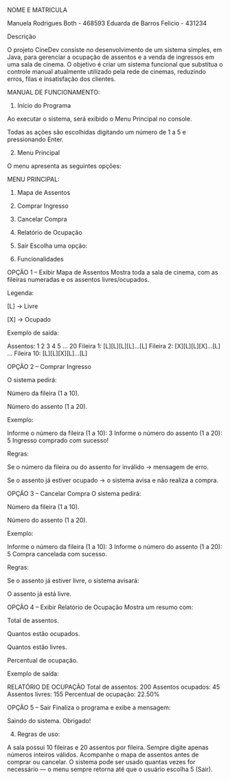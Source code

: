 NOME E MATRICULA

Manuela Rodrigues Both - 468593
Eduarda de Barros Felicio - 431234


Descrição 

O projeto CineDev consiste no desenvolvimento de um sistema simples, em Java, para gerenciar a ocupação de assentos e a venda de ingressos em uma sala de cinema. O objetivo é criar um sistema funcional que substitua o controle manual atualmente utilizado pela rede de cinemas, reduzindo erros, filas e insatisfação dos clientes.

   
 MANUAL DE FUNCIONAMENTO:

1. Início do Programa

Ao executar o sistema, será exibido o Menu Principal no console.

Todas as ações são escolhidas digitando um número de 1 a 5 e pressionando Enter.

2. Menu Principal


O menu apresenta as seguintes opções:

 MENU PRINCIPAL:
 
1. Mapa de Assentos
2. Comprar Ingresso
3. Cancelar Compra
4. Relatório de Ocupação
5. Sair
Escolha uma opção: 

3. Funcionalidades

  OPÇÃO 1 – Exibir Mapa de Assentos
Mostra toda a sala de cinema, com as fileiras numeradas e os assentos livres/ocupados.

Legenda:

[L] → Livre

[X] → Ocupado

Exemplo de saída:

Assentos:   1  2  3  4  5 ... 20
Fileira  1: [L][L][L][L]...[L]
Fileira  2: [X][L][L][X]...[L]
...
Fileira 10: [L][L][X][L]...[L]

 OPÇÃO 2 – Comprar Ingresso

O sistema pedirá:

Número da fileira (1 a 10).

Número do assento (1 a 20).

Exemplo:

Informe o número da fileira (1 a 10): 3
Informe o número do assento (1 a 20): 5
Ingresso comprado com sucesso!

 Regras:

Se o número da fileira ou do assento for inválido → mensagem de erro.

Se o assento já estiver ocupado → o sistema avisa e não realiza a compra.

 OPÇÃO 3 – Cancelar Compra
O sistema pedirá:

Número da fileira (1 a 10).

Número do assento (1 a 20).

Exemplo:

Informe o número da fileira (1 a 10): 3
Informe o número do assento (1 a 20): 5
Compra cancelada com sucesso.

 Regras:

Se o assento já estiver livre, o sistema avisará:

O assento já está livre.

  OPÇÃO 4 – Exibir Relatório de Ocupação
Mostra um resumo com:

Total de assentos.

Quantos estão ocupados.

Quantos estão livres.

Percentual de ocupação.

Exemplo de saída:


 RELATÓRIO DE OCUPAÇÃO 
Total de assentos: 200
Assentos ocupados: 45
Assentos livres: 155
Percentual de ocupação: 22.50%

  OPÇÃO 5 – Sair
Finaliza o programa e exibe a mensagem:

Saindo do sistema. Obrigado!

4. Regras de uso:

 A sala possui 10 fileiras e 20 assentos por fileira.
  Sempre digite apenas números inteiros válidos.
 Acompanhe o mapa de assentos antes de comprar ou cancelar.
 O sistema pode ser usado quantas vezes for necessário — o menu sempre retorna até que o usuário escolha 5 (Sair).




